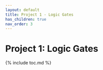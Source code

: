 ```yaml
---
layout: default
title: Project 1 - Logic Gates
has_children: true
nav_order: 3
---
```


# Project 1: Logic Gates

{% include toc.md %}